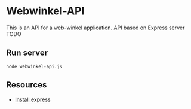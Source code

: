 # Webwinkel-API 
This is an API for a web-winkel application.
API based on Express server
TODO

## Run server
```
node webwinkel-api.js
```
## Resources
* [Install express](https://expressjs.com/en/starter/installing.html)

